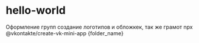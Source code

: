 # hello-world
Оформление групп создание логотипов и обложкек, так же грамот
npx @vkontakte/create-vk-mini-app {folder_name}
